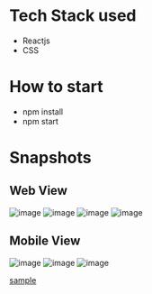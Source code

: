 # Tech Stack used

* Reactjs
* CSS

# How to start

* npm install
* npm start

# Snapshots
## Web View
![image](https://user-images.githubusercontent.com/48439116/95372832-c2063e00-08f9-11eb-9aa7-6c861e110b38.png)
![image](https://user-images.githubusercontent.com/48439116/95372880-d2b6b400-08f9-11eb-8cec-8c4714e4a765.png)
![image](https://user-images.githubusercontent.com/48439116/95372944-e6621a80-08f9-11eb-935a-103db423b9e6.png)
![image](https://user-images.githubusercontent.com/48439116/95373001-f843bd80-08f9-11eb-9b84-d5655a6ead5c.png)

## Mobile View
![image](https://user-images.githubusercontent.com/48439116/95377232-e9f8a000-08ff-11eb-9a82-a17fbe683de2.png)
![image](https://user-images.githubusercontent.com/48439116/95377523-4e1b6400-0900-11eb-98ed-ef329711add0.png)
![image](https://user-images.githubusercontent.com/48439116/95377593-668b7e80-0900-11eb-9d48-56fe7d38a89b.png)



[sample](https://amberstudent.com/)

